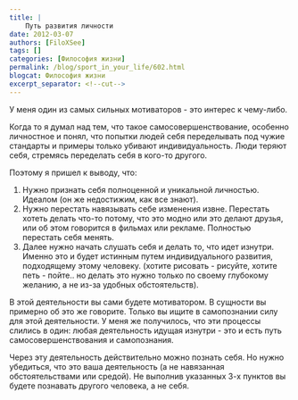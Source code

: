 ```yaml
---
title: |
    Путь развития личности
date: 2012-03-07
authors: [FiloXSee]
tags: []
categories: [Философия жизни]
permalink: /blog/sport_in_your_life/602.html
blogcat: Философия жизни
excerpt_separator: <!--cut-->
---
```


У меня один из самых сильных мотиваторов - это интерес к чему-либо.

Когда то я думал над тем, что такое самосовершенствование, особенно личностное и понял, что попытки людей себя переделывать под чужие стандарты и примеры только убивают индивидуальность. Люди теряют себя, стремясь переделать себя в кого-то другого.

Поэтому я пришел к выводу, что:
1. Нужно признать себя полноценной и уникальной личностью. Идеалом (он же недостижим, как все знают).
2. Нужно перестать навязывать себе изменения извне. Перестать хотеть делать что-то потому, что это модно или это делают друзья, или об этом говорится в фильмах или рекламе. Полностью перестать себя менять.
3. Далее нужно начать слушать себя и делать то, что идет изнутри. Именно это и будет истинным путем  индивидуального развития, подходящему этому человеку. (хотите рисовать - рисуйте, хотите петь - пойте.. но делать это нужно только по своему глубокому желанию, а не из-за удобных обстоятельств).

В этой деятельности вы сами будете мотиватором. В сущности вы примерно об это же говорите. Только вы ищите в самопознании силу для этой деятельности. У меня же получилось, что эти процессы слились в один: любая деятельность идущая изнутри - это и есть путь самосовершенствования и самопознания.

Через эту деятельность действительно можно познать себя. Но нужно убедиться, что это ваша деятельность (а не навязанная обстоятельствами или средой). Не выполнив указанных 3-х пунктов вы будете познавать другого человека, а не себя.
